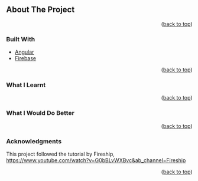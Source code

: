 
<!-- ABOUT THE PROJECT -->
## About The Project

<p align="right">(<a href="#top">back to top</a>)</p>

### Built With

* [Angular](https://angular.io/)
* [Firebase](https://firebase.google.com/)

<p align="right">(<a href="#top">back to top</a>)</p>


### What I Learnt

<p align="right">(<a href="#top">back to top</a>)</p>


### What I Would Do Better

<p align="right">(<a href="#top">back to top</a>)</p>

### Acknowledgments 

This project followed the tutorial by Fireship, https://www.youtube.com/watch?v=G0bBLvWXBvc&ab_channel=Fireship

<p align="right">(<a href="#top">back to top</a>)</p>
